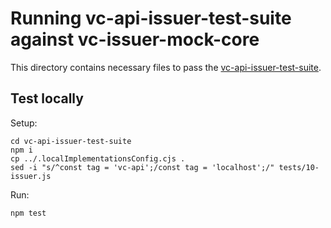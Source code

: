 # Running vc-api-issuer-test-suite against vc-issuer-mock-core

This directory contains necessary files to pass the [vc-api-issuer-test-suite](https://github.com/w3c-ccg/vc-api-issuer-test-suite/).

## Test locally

Setup:

```console
cd vc-api-issuer-test-suite
npm i
cp ../.localImplementationsConfig.cjs .
sed -i "s/^const tag = 'vc-api';/const tag = 'localhost';/" tests/10-issuer.js
```

Run:

```console
npm test
```
